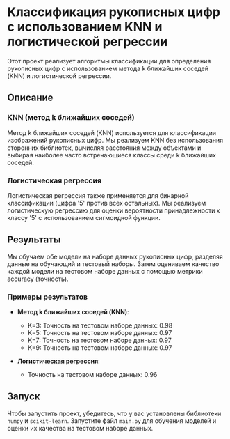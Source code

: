 # Классификация рукописных цифр с использованием KNN и логистической регрессии

Этот проект реализует алгоритмы классификации для определения рукописных цифр с использованием метода k ближайших соседей (KNN) и логистической регрессии.

## Описание

### KNN (метод k ближайших соседей)

Метод k ближайших соседей (KNN) используется для классификации изображений рукописных цифр. Мы реализуем KNN без использования сторонних библиотек, вычисляя расстояния между объектами и выбирая наиболее часто встречающиеся классы среди k ближайших соседей.

### Логистическая регрессия

Логистическая регрессия также применяется для бинарной классификации (цифра '5' против всех остальных). Мы реализуем логистическую регрессию для оценки вероятности принадлежности к классу '5' с использованием сигмоидной функции.

## Результаты

Мы обучаем обе модели на наборе данных рукописных цифр, разделяя данные на обучающий и тестовый наборы. Затем оцениваем качество каждой модели на тестовом наборе данных с помощью метрики accuracy (точность).

### Примеры результатов

- **Метод k ближайших соседей (KNN)**:
  - K=3: Точность на тестовом наборе данных: 0.98
  - K=5: Точность на тестовом наборе данных: 0.97
  - K=7: Точность на тестовом наборе данных: 0.97
  - K=9: Точность на тестовом наборе данных: 0.97

- **Логистическая регрессия**:
  - Точность на тестовом наборе данных: 0.96

## Запуск

Чтобы запустить проект, убедитесь, что у вас установлены библиотеки `numpy` и `scikit-learn`. Запустите файл `main.py` для обучения моделей и оценки их качества на тестовом наборе данных.


